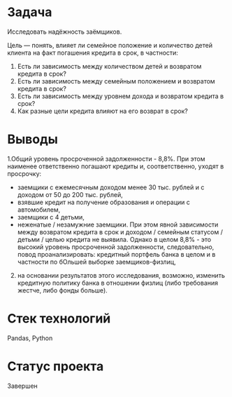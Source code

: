 # Задача
Исследовать надёжность заёмщиков.

Цель — понять, влияет ли семейное положение и количество детей клиента на факт погашения кредита в срок, в частности:

1. Есть ли зависимость между количеством детей и возвратом кредита в срок?
2. Есть ли зависимость между семейным положением и возвратом кредита в срок?
3. Есть ли зависимость между уровнем дохода и возвратом кредита в срок?
4. Как разные цели кредита влияют на его возврат в срок?
# Выводы
1.Общий уровень просроченной задолженности - 8,8%. При этом наименее ответственно погашают кредиты и, соответственно, уходят в просрочку:
 - заемщики с ежемесячным доходом менее 30 тыс. рублей и с доходом от 50 до 200 тыс. рублей,
 - взявшие кредит на получение образования и операции с автомобилем,
 - заемщики с 4 детьми,
 - неженатые / незамужние заемщики.
При этом явной зависимости между возвратом кредита в срок и доходом / семейным статусом / детьми / целью кредита не выявила. Однако в целом 8,8% - это высокий уровень просроченной задолженности, следовательно, повод проанализировать:
кредитный портфель банка в целом и в частности по бОльшей выборке заемщиков-физлиц,
2. на основании результатов этого исследования, возможно, изменить кредитную политику банка в отношении физлиц (либо требования жестче, либо фонды больше).
# Стек технологий
Pandas, Python

# Статус проекта
Завершен
